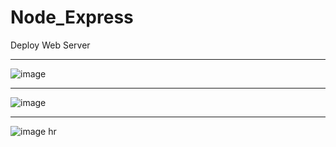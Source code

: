 # Node_Express
Deploy Web Server 
___
![image](https://github.com/Byrontosh/Node_Express/assets/26908663/7eaf6d01-138a-4195-bbd3-7b6c68b6358d)


___
![image](https://github.com/Byrontosh/Node_Express/assets/26908663/b1f81b6c-4c6d-42fa-92d1-52a159fd2e5f)

___
![image](https://github.com/Byrontosh/Node_Express/assets/26908663/10d4d6cc-5bd5-4f5d-aec5-61a3141abd52)
hr

